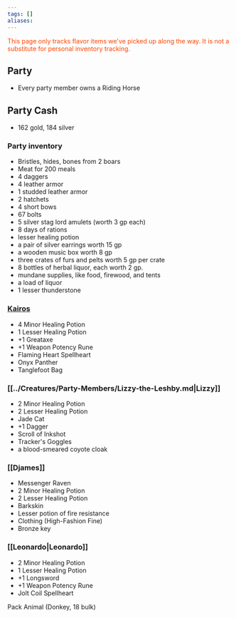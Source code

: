 ```yaml
---
tags: []
aliases:
---
```

<font style="color:orangered">This page only tracks flavor items we've picked up along the way. It is not a substitute for personal inventory tracking.</font> 
## Party
- Every party member owns a Riding Horse
## Party Cash
- 162 gold, 184 silver
### Party inventory
- Bristles, hides, bones from 2 boars
- Meat for 200 meals
- 4 daggers 
- 4 leather armor
- 1 studded leather armor
- 2 hatchets
- 4 short bows
- 67 bolts
- 5 silver stag lord amulets (worth 3 gp each)
- 8 days of rations
- lesser healing potion
- a pair of silver earrings worth 15 gp
- a wooden music box worth 8 gp
- three crates of furs and pelts worth 5 gp per crate
- 8 bottles of herbal liquor, each worth 2 gp.
- mundane supplies, like food, firewood, and tents
- a load of liquor
- 1 lesser thunderstone

### [Kairos](../Creatures/Party-Members/Kairos.md)
- 4 Minor Healing Potion
- 1 Lesser Healing Potion
- +1 Greataxe
- +1 Weapon Potency Rune
- Flaming Heart Spellheart
- Onyx Panther
- Tanglefoot Bag
### [[../Creatures/Party-Members/Lizzy-the-Leshby.md|Lizzy]]
- 2 Minor Healing Potion
- 2 Lesser Healing Potion
- Jade Cat
- +1 Dagger
- Scroll of Inkshot
- Tracker's Goggles
- a blood-smeared coyote cloak
### [[Djames]]
- Messenger Raven
- 2 Minor Healing Potion 
- 2 Lesser Healing Potion 
- Barkskin
- Lesser potion of fire resistance
- Clothing (High-Fashion Fine)
- Bronze key
### [[Leonardo|Leonardo]]
- 2 Minor Healing Potion
- 1 Lesser Healing Potion
- +1 Longsword 
- +1 Weapon Potency Rune
- Jolt Coil Spellheart

Pack Animal (Donkey, 18 bulk)